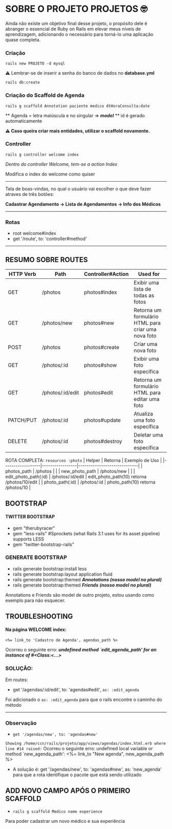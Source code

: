 # SOBRE O PROJETO PROJETOS 🤓

Ainda não existe um objetivo final desse projeto, o propósito dele é abranger o essencial de Ruby on Rails em elevar meus níveis de aprendizagem, adicionando o necessário para torná-lo uma aplicação quase completa. 

### Criação
`rails new PROJETO -d mysql`

⚠️ Lembrar-se de inserir a senha do banco de dados no **database.yml**

`rails db:create`

### Criação do Scaffold de Agenda

`rails g scaffold Annotation paciente medico dtHoraConsulta:date`

** Agenda = letra maiúscula e no singular ⇒ ***model*** 
** id é gerado automaticamente 

**⚠️ Caso queira criar mais entidades, utilizar o scaffold novamente.** 

### Controller

`rails g controller welcome index`

*Dentro do controller Welcome, tem-se a action Index*

Modifica o index do welcome como quiser

---

Tela de boas-vindas, no qual o usuário vai escolher o que deve fazer atraves de três botões: 

**Cadastrar Agendamento → Lista de Agendamentos → Info dos Médicos** 

---

### Rotas

- root welcome#index
- get '/route', to: 'controller#method'
---


 ## RESUMO SOBRE ROUTES

    
| HTTP Verb | Path            | Controller#Action | Used for                             |
|-----------|-----------------|-------------------|--------------------------------------|
| GET       | /photos         | photos#index      | Exibir uma lista de todas as fotos   |
| GET       | /photos/new     | photos#new        | Retorna um formulário HTML para criar uma nova foto |
| POST      | /photos         | photos#create     | Criar uma nova foto                 |
| GET       | /photos/:id     | photos#show       | Exibir uma foto específica           |
| GET       | /photos/:id/edit| photos#edit       | Retorna um formulário HTML para editar uma foto |
| PATCH/PUT | /photos/:id     | photos#update     | Atualiza uma foto específica         |
| DELETE    | /photos/:id     | photos#destroy    | Deletar uma foto específica          |


    
ROTA COMPLETA: 
`resources :photo`
| Helper           | Retorna         | Exemplo de Uso             |
|------------------|-----------------|-----------------------------|
| photos_path      | /photos         |                           |
| new_photo_path   | /photos/new     |                           |
| edit_photo_path(:id) | /photos/:id/edit | edit_photo_path(10) retorna /photos/10/edit |
| photo_path(:id)  | /photos/:id     | photo_path(10) retorna /photos/10 |


  ## BOOTSTRAP

  #### TWITTER BOOTSTRAP
  - gem "therubyracer"
  - gem "less-rails" #Sprockets (what Rails 3.1 uses for its asset pipeline) supports LESS
  - gem "twitter-bootstrap-rails"

  ### GENERATE BOOTSTRAP
  - rails generate bootstrap:install less
  - rails generate bootstrap:layout application fluid
  - rails generate bootstrap:themed ***Annotations (nosso model no plural)*** 
  - rails generate bootstrap:themed ***Friends*** ***(nosso model no plural)***

  Annotations e Friends são model de outro projeto, estou usando como exemplo para não esquecer. 

## TROUBLESHOOTING

#### Na página WELCOME index:
`<%= link_to 'Cadastro de Agenda', agendas_path %>`

Ocorreu o seguinte erro: 
**_undefined method `edit_agenda_path' for an instance of #<Class:<...>_**


### SOLUÇÃO: 
Em routes: 

- get '/agendas/:id/edit', to: 'agendas#edit', `as: :edit_agenda`

Foi adicionado o `as: :edit_agenda` para que o rails encontre o caminho do método

--- 

###  Observação

- `get '/agendas/new', to: 'agendas#new'`

`Showing /home/ccn/rails/projeto/app/views/agendas/index.html.erb where line #14 raised:`
Ocorreu o seguinte erro: undefined local variable or method `new_agenda_path': 
<%= link_to "New agenda", new_agenda_path %>

- A solução é: get '/agendas/new', to: 'agendas#new', as: 'new_agenda' para que a rota identifique o pacote que está sendo utilizado


## ADD NOVO CAMPO APÓS O PRIMEIRO SCAFFOLD

- `rails g scaffold Medico name experience`

Para poder cadastrar um novo médico e sua experiência